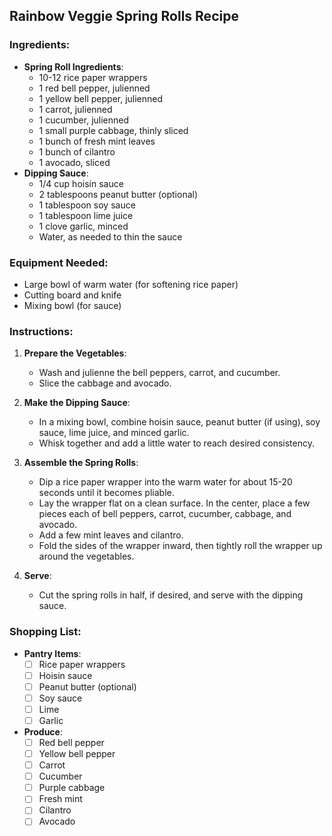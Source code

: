 ## Rainbow Veggie Spring Rolls Recipe

### Ingredients:
- **Spring Roll Ingredients**:
  - 10-12 rice paper wrappers
  - 1 red bell pepper, julienned
  - 1 yellow bell pepper, julienned
  - 1 carrot, julienned
  - 1 cucumber, julienned
  - 1 small purple cabbage, thinly sliced
  - 1 bunch of fresh mint leaves
  - 1 bunch of cilantro
  - 1 avocado, sliced
- **Dipping Sauce**:
  - 1/4 cup hoisin sauce
  - 2 tablespoons peanut butter (optional)
  - 1 tablespoon soy sauce
  - 1 tablespoon lime juice
  - 1 clove garlic, minced
  - Water, as needed to thin the sauce

### Equipment Needed:
- Large bowl of warm water (for softening rice paper)
- Cutting board and knife
- Mixing bowl (for sauce)

### Instructions:

1. **Prepare the Vegetables**:
   - Wash and julienne the bell peppers, carrot, and cucumber.
   - Slice the cabbage and avocado.

2. **Make the Dipping Sauce**:
   - In a mixing bowl, combine hoisin sauce, peanut butter (if using), soy sauce, lime juice, and minced garlic.
   - Whisk together and add a little water to reach desired consistency.

3. **Assemble the Spring Rolls**:
   - Dip a rice paper wrapper into the warm water for about 15-20 seconds until it becomes pliable.
   - Lay the wrapper flat on a clean surface. In the center, place a few pieces each of bell peppers, carrot, cucumber, cabbage, and avocado.
   - Add a few mint leaves and cilantro.
   - Fold the sides of the wrapper inward, then tightly roll the wrapper up around the vegetables.

4. **Serve**:
   - Cut the spring rolls in half, if desired, and serve with the dipping sauce.

### Shopping List:

- **Pantry Items**:
  - [ ] Rice paper wrappers
  - [ ] Hoisin sauce
  - [ ] Peanut butter (optional)
  - [ ] Soy sauce
  - [ ] Lime
  - [ ] Garlic
- **Produce**:
  - [ ] Red bell pepper
  - [ ] Yellow bell pepper
  - [ ] Carrot
  - [ ] Cucumber
  - [ ] Purple cabbage
  - [ ] Fresh mint
  - [ ] Cilantro
  - [ ] Avocado
